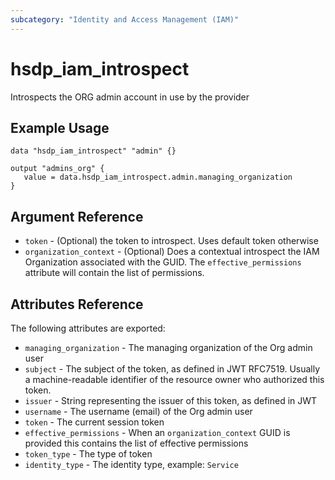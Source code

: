 ```yaml
---
subcategory: "Identity and Access Management (IAM)"
---
```


# hsdp_iam_introspect

Introspects the ORG admin account in use by the provider

## Example Usage

```hcl
data "hsdp_iam_introspect" "admin" {}
```

```hcl
output "admins_org" {
   value = data.hsdp_iam_introspect.admin.managing_organization
}
```

## Argument Reference

* `token` - (Optional) the token to introspect. Uses default token otherwise
* `organization_context` - (Optional) Does a contextual introspect the IAM Organization associated
   with the GUID. The `effective_permissions` attribute will contain the list of permissions.

## Attributes Reference

The following attributes are exported:

* `managing_organization` - The managing organization of the Org admin user
* `subject` - The subject of the token, as defined in JWT RFC7519.
  Usually a machine-readable identifier of the resource owner who authorized this token.
* `issuer` - String representing the issuer of this token, as defined in JWT
* `username` - The username (email) of the Org admin user
* `token` - The current session token
* `effective_permissions` - When an `organization_context` GUID is provided this
  contains the list of effective permissions
* `token_type` - The type of token
* `identity_type` - The identity type, example: `Service`
